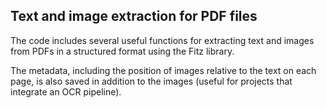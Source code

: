 ## Text and image extraction for PDF files

The code includes several useful functions for extracting text and images from PDFs in a structured format using the Fitz library. 

The metadata, including the position of images relative to the text on each page, is also saved in addition to the images (useful for projects that integrate an OCR pipeline).
